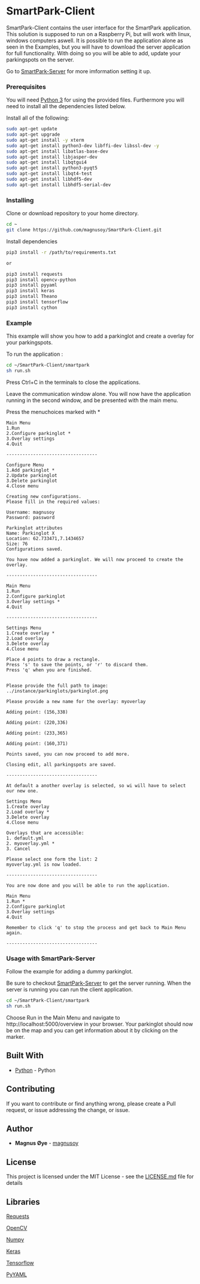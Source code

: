 # SmartPark-Client

SmartPark-Client contains the user interface for the SmartPark application.
This solution is supposed to run on a Raspberry Pi, but will work with linux, windows computers aswell.
It is possible to run the application alone as seen in the Examples, but you will have to download the server application for full functionality.
With doing so you will be able to add, update your parkingspots on the server.


Go to [SmartPark-Server](https://github.com/magnusoy/SmartPark-Server) for more imformation setting it up.


### Prerequisites

You will need [Python 3](https://www.python.org/) for using the provided files.
Furthermore you will need to install all the dependencies listed below.

Install all of the following:
```bash
sudo apt-get update
sudo apt-get upgrade
sudo apt-get install -y xterm
sudo apt-get install python3-dev libffi-dev libssl-dev -y
sudo apt-get install libatlas-base-dev
sudo apt-get install libjasper-dev
sudo apt-get install libqtgui4
sudo apt-get install python3-pyqt5
sudo apt-get install libqt4-test
sudo apt-get install libhdf5-dev
sudo apt-get install libhdf5-serial-dev

```

### Installing

Clone or download repository to your home directory.

```bash
cd ~
git clone https://github.com/magnusoy/SmartPark-Client.git
```

Install dependencies
```bash
pip3 install -r /path/to/requirements.txt

or

pip3 install requests
pip3 install opencv-python
pip3 install pyyaml
pip3 install keras
pip3 install Theano
pip3 install tensorflow
pip3 install cython
```

### Example

This example will show you how to add a parkinglot and create a overlay for your parkingspots.


To run the application :
```bash
cd ~/SmartPark-Client/smartpark
sh run.sh
```
Press Ctrl+C in the terminals to close the applications.

Leave the communication window alone.
You will now have the application running in the second window,
and be presented with the main menu.

Press the menuchoices marked with *

```
Main Menu
1.Run
2.Configure parkinglot *
3.Overlay settings
4.Quit

----------------------------------

Configure Menu
1.Add parkinglot *
2.Update parkinglot
3.Delete parkinglot
4.Close menu

Creating new configurations.
Please fill in the required values: 

Username: magnusoy 
Password: password

Parkinglot attributes
Name: Parkinglot X
Location: 62.733471,7.1434657
Size: 76  
Configurations saved.

You have now added a parkinglot. We will now proceed to create the overlay.

----------------------------------

Main Menu
1.Run
2.Configure parkinglot
3.Overlay settings *
4.Quit

----------------------------------

Settings Menu
1.Create overlay *
2.Load overlay
3.Delete overlay
4.Close menu

Place 4 points to draw a rectangle.
Press 's' to save the points, or 'r' to discard them.
Press 'q' when you are finished.


Please provide the full path to image: ../instance/parkinglots/parkinglot.png

Please provide a new name for the overlay: myoverlay

Adding point: (156,338)

Adding point: (220,336)

Adding point: (233,365)

Adding point: (160,371)

Points saved, you can now proceed to add more.

Closing edit, all parkingspots are saved.

----------------------------------

At default a another overlay is selected, so wi will have to select our new one.

Settings Menu
1.Create overlay
2.Load overlay *
3.Delete overlay
4.Close menu 

Overlays that are accessible: 
1. default.yml
2. myoverlay.yml *
3. Cancel

Please select one form the list: 2
myoverlay.yml is now loaded.

----------------------------------

You are now done and you will be able to run the application.

Main Menu
1.Run *
2.Configure parkinglot
3.Overlay settings
4.Quit

Remember to click 'q' to stop the process and get back to Main Menu again.

----------------------------------

```


### Usage with SmartPark-Server

Follow the example for adding a dummy parkinglot.

Be sure to checkout [SmartPark-Server](https://github.com/magnusoy/SmartPark-Server) to get the server running.
When the server is running you can run the client application.

```bash
cd ~/SmartPark-Client/smartpark
sh run.sh
```
Choose Run in the Main Menu and navigate to http://localhost:5000/overview in your browser.
Your parkinglot should now be on the map and you can get information about it by clicking on the marker.


## Built With

* [Python](https://www.python.org/) - Python

## Contributing

If you want to contribute or find anything wrong, please create a Pull request, or issue addressing the change, or issue.


## Author

* **Magnus Øye** - [magnusoy](https://github.com/magnusoy)


## License

This project is licensed under the MIT License - see the [LICENSE.md](https://github.com/magnusoy/SmartPark-client/blob/master/LICENSE) file for details


## Libraries

[Requests](http://docs.python-requests.org/en/master/)

[OpenCV](https://opencv-python-tutroals.readthedocs.io/en/latest/py_tutorials/py_tutorials.html)

[Numpy](http://www.numpy.org/)

[Keras](https://keras.io/)

[Tensorflow](https://www.tensorflow.org/)

[PyYAML](https://pyyaml.org/wiki/PyYAMLDocumentation)
